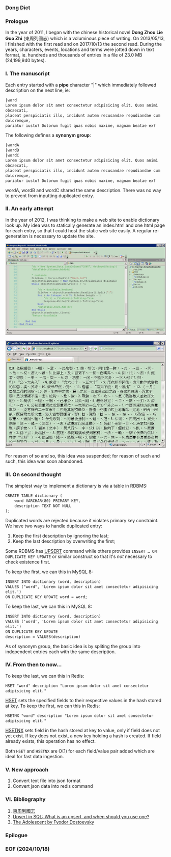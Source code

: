 ### Dong Dict 


### Prologue
In the year of 2011, I began with the chinese historical novel **Dong Zhou Lie Guo Zhi** (東周列國志) which is a voluminous piece of writing. On 2013/05/13, I finished with the first read and on 2017/10/13 the second read. During the years, characters, events, locations and terms were jotted down in text format, ie. hundreds and thousands of entries in a file of 23.0 MB (24,199,940 bytes). 


### I. The manuscript 
Each entry started with a **pipe** character "|" which immediately followed description on the next line, ie: 

```
|word
Lorem ipsum dolor sit amet consectetur adipisicing elit. Quos animi obcaecati, 
placeat perspiciatis illo, incidunt autem recusandae repudiandae cum doloremque, 
pariatur iusto? Dolorum fugit quas nobis maxime, magnam beatae ex?
```

The following defines a **synonym group**:
```
|wordA
|wordB
|wordC
Lorem ipsum dolor sit amet consectetur adipisicing elit. Quos animi obcaecati, 
placeat perspiciatis illo, incidunt autem recusandae repudiandae cum doloremque, 
pariatur iusto? Dolorum fugit quas nobis maxime, magnam beatae ex?
```

wordA, wordB and wordC shared the same description. There was no way to prevent from inputting duplicated entry. 


### II. An early attempt
In the year of 2012, I was thinking to make a web site to enable dictionary look up. My idea was to statically generate an index.html and one html page for each entry, so that I could host the static web site easily. A regular re-generation is necessary to update the site. 

![alt eary attempt 1](img/earlyAttempt-1.JPG)

![alt eary attempt 2](img/earlyAttempt-2.JPG)

For reason of so and so, this idea was suspended; for reason of such and such, this idea was soon abandoned. 

### III. On second thought
The simplest way to implement a dictionary is via a table in RDBMS:
```
CREATE TABLE dictionary (
    word VARCHAR(80) PRIMARY KEY,
    description TEXT NOT NULL
);
```

Duplicated words are rejected because it violates primary key constraint. We have two ways to handle duplicated entry: 
1. Keep the first description by ignoring the last; 
2. Keep the last description by overwriting the first; 

Some RDBMS has [UPSERT](https://www.cockroachlabs.com/blog/sql-upsert/) command while others provides `INSERT … ON DUPLICATE KEY UPDATE` or similar construct so that it's *not* necessary to check existence first. 

To keep the first, we can this in MySQL 8: 
```
INSERT INTO dictionary (word, description)
VALUES ("word", 'Lorem ipsum dolor sit amet consectetur adipisicing elit.')
ON DUPLICATE KEY UPDATE word = word;
```

To keep the last, we can this in MySQL 8: 
```
INSERT INTO dictionary (word, description)
VALUES ('word', 'Lorem ipsum dolor sit amet consectetur adipisicing elit.')
ON DUPLICATE KEY UPDATE
description = VALUES(description)
```

As of synonym group, the basic idea is by spliting the group into independent entries each with the same description. 


### IV. From then to now...
To keep the last, we can this in Redis: 
```
HSET "word" description "Lorem ipsum dolor sit amet consectetur adipisicing elit."
```

[HSET](https://redis.io/docs/latest/commands/hset/) sets the specified fields to their respective values in the hash stored at key. To keep the first, we can this in Redis: 
```
HSETNX "word" description "Lorem ipsum dolor sit amet consectetur adipisicing elit."
```

[HSETNX](https://redis.io/docs/latest/commands/hsetnx/) sets field in the hash stored at key to value, only if field does not yet exist. If key does not exist, a new key holding a hash is created. If field already exists, this operation has no effect.

Both `HSET` and `HSETNX` are O(1) for each field/value pair added which are ideal for fast data ingestion.  


### V. New approach
1. Convert text file into json format 
2. Convert json data into redis command 


### VI. Bibliography
1. [東周列國志](http://www.open-lit.com/book.php?bid=20)
2. [Upsert in SQL: What is an upsert, and when should you use one?](https://www.cockroachlabs.com/blog/sql-upsert/)
2. [The Adolescent by Fyodor Dostoevsky](https://www.holybooks.com/wp-content/uploads/The-Adolescent-by-Fyodor-Dostoevsky.pdf)


### Epilogue 

### EOF (2024/10/18)
